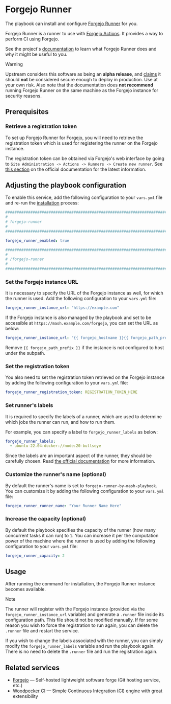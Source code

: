 <!--
SPDX-FileCopyrightText: 2020 - 2024 MDAD project contributors
SPDX-FileCopyrightText: 2020 - 2025 Slavi Pantaleev
SPDX-FileCopyrightText: 2020 Aaron Raimist
SPDX-FileCopyrightText: 2020 Chris van Dijk
SPDX-FileCopyrightText: 2020 Dominik Zajac
SPDX-FileCopyrightText: 2020 Mickaël Cornière
SPDX-FileCopyrightText: 2022 François Darveau
SPDX-FileCopyrightText: 2022 Julian Foad
SPDX-FileCopyrightText: 2022 Warren Bailey
SPDX-FileCopyrightText: 2023 Antonis Christofides
SPDX-FileCopyrightText: 2023 Felix Stupp
SPDX-FileCopyrightText: 2023 Julian-Samuel Gebühr
SPDX-FileCopyrightText: 2023 MASH project contributors
SPDX-FileCopyrightText: 2023 Pierre 'McFly' Marty
SPDX-FileCopyrightText: 2024 - 2025 Suguru Hirahara
SPDX-FileCopyrightText: 2024 Sergio Durigan Junior

SPDX-License-Identifier: AGPL-3.0-or-later
-->

# Forgejo Runner

The playbook can install and configure [Forgejo Runner](https://code.forgejo.org/forgejo/runner) for you.

Forgejo Runner is a runner to use with [Forgejo Actions](https://forgejo.org/docs/latest/admin/actions/). It provides a way to perform CI using Forgejo.

See the project's [documentation](https://forgejo.org/docs/latest/admin/actions/runner-installation/) to learn what Forgejo Runner does and why it might be useful to you.

> [!WARNING]
> Upstream considers this software as being an **alpha release**, and [claims](https://code.forgejo.org/forgejo/runner#forgejo-runner) it should **not** be considered secure enough to deploy in production. Use at your own risk. Also note that the documentation does **not recommend** running Forgejo Runner on the same machine as the Forgejo instance for security reasons.

## Prerequisites

### Retrieve a registration token

To set up Forgejo Runner for Forgejo, you will need to retrieve the registration token which is used for registering the runner on the Forgejo instance.

The registration token can be obtained via Forgejo's web interface by going to `Site Administration -> Actions -> Runners -> Create new runner`. See [this section](https://forgejo.org/docs/latest/admin/actions/runner-installation/#standard-registration) on the official documentation for the latest information.

## Adjusting the playbook configuration

To enable this service, add the following configuration to your `vars.yml` file and re-run the [installation](../installing.md) process:

```yaml
########################################################################
#                                                                      #
# forgejo-runner                                                       #
#                                                                      #
########################################################################

forgejo_runner_enabled: true

########################################################################
#                                                                      #
# /forgejo-runner                                                      #
#                                                                      #
########################################################################
```

### Set the Forgejo instance URL

It is necessary to specify the URL of the Forgejo instance as well, for which the runner is used. Add the following configuration to your `vars.yml` file:

```yaml
forgejo_runner_instance_url: "https://example.com"
```

If the Forgejo instance is also managed by the playbook and set to be accessible at `https://mash.example.com/forgejo`, you can set the URL as below:

```yaml
forgejo_runner_instance_url: "{{ forgejo_hostname }}{{ forgejo_path_prefix }}"
```

Remove `{{ forgejo_path_prefix }}` if the instance is not configured to host under the subpath.

### Set the registration token

You also need to set the registration token retrieved on the Forgejo instance by adding the following configuration to your `vars.yml` file:

```yaml
forgejo_runner_registration_token: REGISTRATION_TOKEN_HERE
```

### Set runner's labels

It is required to specify the labels of a runner, which are used to determine which jobs the runner can run, and how to run them.

For example, you can specify a label to `forgejo_runner_labels` as below:

```yaml
forgejo_runner_labels:
  - ubuntu-22.04:docker://node:20-bullseye
```

Since the labels are an important aspect of the runner, they should be carefully chosen. Read [the official documentation](https://forgejo.org/docs/latest/admin/actions/#choosing-labels) for more information.

### Customize the runner's name (optional)

By default the runner's name is set to `forgejo-runner-by-mash-playbook`. You can customize it by adding the following configuration to your `vars.yml` file:

```yaml
forgejo_runner_runner_name: "Your Runner Name Here"
```

### Increase the capacity (optional)

By default the playbook specifies the capacity of the runner (how many concurrent tasks it can run) to `1`. You can increase it per the computation power of the machine where the runner is used by adding the following configuration to your `vars.yml` file:

```yaml
forgejo_runner_capacity: 2
```

## Usage

After running the command for installation, the Forgejo Runner instance becomes available.

>[!NOTE]
> The runner will register with the Forgejo instance (provided via the `forgejo_runner_instance_url` variable) and generate a `.runner` file inside its configuration path. This file should not be modified manually. If for some reason you wish to force the registration to run again, you can delete the `.runner` file and restart the service.
>
> If you wish to change the labels associated with the runner, you can simply modify the `forgejo_runner_labels` variable and run the playbook again. There is no need to delete the `.runner` file and run the registration again.

## Related services

- [Forgejo](forgejo.md) — Self-hosted lightweight software forge (Git hosting service, etc.)
- [Woodpecker CI](woodpecker-ci.md) — Simple Continuous Integration (CI) engine with great extensibility
